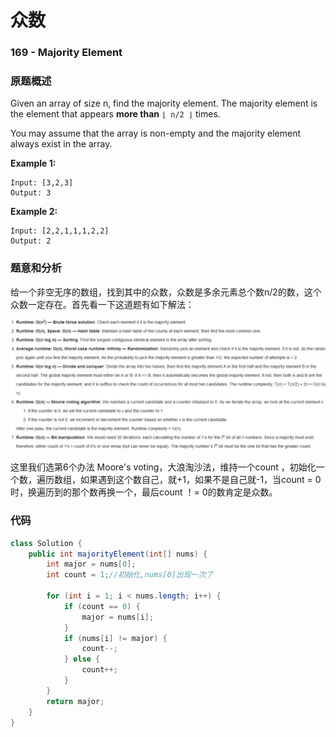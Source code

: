 # 众数

### 169 -  Majority Element

### 原题概述

Given an array of size n, find the majority element. The majority element is the element that appears **more than** `⌊ n/2 ⌋` times.

You may assume that the array is non-empty and the majority element always exist in the array.

**Example 1:**

```text
Input: [3,2,3]
Output: 3
```

**Example 2:**

```text
Input: [2,2,1,1,1,2,2]
Output: 2
```

### 题意和分析

给一个非空无序的数组，找到其中的众数，众数是多余元素总个数n/2的数，这个众数一定存在。首先看一下这道题有如下解法：

![](../../../.gitbook/assets/image%20%2819%29.png)

这里我们选第6个办法 Moore's voting，大浪淘沙法，维持一个count ，初始化一个数，遍历数组，如果遇到这个数自己，就+1，如果不是自己就-1，当count = 0时，换遍历到的那个数再换一个，最后count ！= 0的数肯定是众数。

### 代码

```java
class Solution {
    public int majorityElement(int[] nums) {
        int major = nums[0];
        int count = 1;//初始化,nums[0]出现一次了

        for (int i = 1; i < nums.length; i++) {
            if (count == 0) {
                major = nums[i];
            }
            if (nums[i] != major) {
                count--;
            } else {
                count++;
            }
        }
        return major;
    }
}
```

